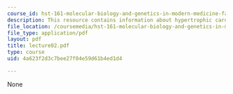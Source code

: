 ```yaml
---
course_id: hst-161-molecular-biology-and-genetics-in-modern-medicine-fall-2007
description: This resource contains information about hypertrophic cardiomyopathy.
file_location: /coursemedia/hst-161-molecular-biology-and-genetics-in-modern-medicine-fall-2007/4a623f2d3c7bee27f04e59d61b4ed1d4_lecture02.pdf
file_type: application/pdf
layout: pdf
title: lecture02.pdf
type: course
uid: 4a623f2d3c7bee27f04e59d61b4ed1d4

---
```

None